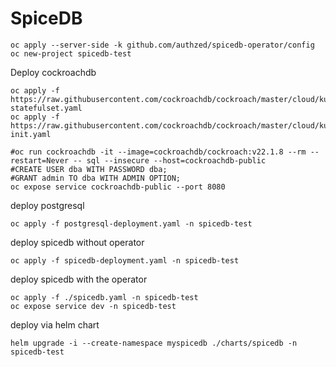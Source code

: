 # SpiceDB

```shell
oc apply --server-side -k github.com/authzed/spicedb-operator/config
oc new-project spicedb-test
```

Deploy cockroachdb

```shell
oc apply -f https://raw.githubusercontent.com/cockroachdb/cockroach/master/cloud/kubernetes/cockroachdb-statefulset.yaml
oc apply -f https://raw.githubusercontent.com/cockroachdb/cockroach/master/cloud/kubernetes/cluster-init.yaml

#oc run cockroachdb -it --image=cockroachdb/cockroach:v22.1.8 --rm --restart=Never -- sql --insecure --host=cockroachdb-public
#CREATE USER dba WITH PASSWORD dba;
#GRANT admin TO dba WITH ADMIN OPTION;
oc expose service cockroachdb-public --port 8080
```

deploy postgresql

```shell
oc apply -f postgresql-deployment.yaml -n spicedb-test
```

deploy spicedb without operator

```shell
oc apply -f spicedb-deployment.yaml -n spicedb-test
```

deploy spicedb with the operator

```shell
oc apply -f ./spicedb.yaml -n spicedb-test
oc expose service dev -n spicedb-test
```

deploy via helm chart

```shell
helm upgrade -i --create-namespace myspicedb ./charts/spicedb -n spicedb-test
```
